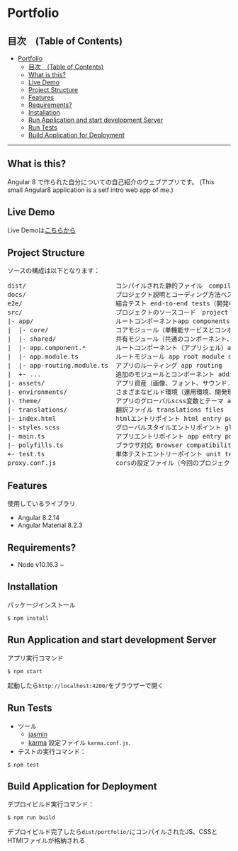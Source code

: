 # Portfolio

## 目次　(Table of Contents)
- [Portfolio](#portfolio)
  - [目次　(Table of Contents)](#%e7%9b%ae%e6%ac%a1-table-of-contents)
  - [What is this?](#what-is-this)
  - [Live Demo](#live-demo)
  - [Project Structure](#project-structure)
  - [Features](#features)
  - [Requirements?](#requirements)
  - [Installation](#installation)
  - [Run Application and start development Server](#run-application-and-start-development-server)
  - [Run Tests](#run-tests)
  - [Build Application for Deployment](#build-application-for-deployment)

---

## What is this?
Angular 8 で作られた自分についての自己紹介のウェブアプリです。 (This small Angular8 application is a self intro web app of me.)

## Live Demo

Live Demoは[こちらから](https://master.d3phb5yfhxhh0o.amplifyapp.com/)

## Project Structure
ソースの構成は以下となります：
<pre>
dist/                        コンパイルされた静的ファイル　compiled static file
docs/                        プロジェクト説明とコーディング方法ベストプラクティスなど project docs, coding guides and best practice（開発中）
e2e/                         結合テスト end-to-end tests（開発中）
src/                         プロジェクトのソースコード　project source code
|- app/                      ルートコンポーネントapp components
|  |- core/                  コアモジュール（単機能サービスとコンポーネント） core module (singleton services and single-use components)
|  |- shared/                共有モジュール（共通のコンポーネント、ディレクティブ、パイプ「ボタンやスピンナー、フォーム入力項目」）　shared module  (common components, directives and pipes)
|  |- app.component.*        ルートコンポーネント（アプリシェル）app root component (shell)
|  |- app.module.ts          ルートモジュール app root module definition
|  |- app-routing.module.ts  アプリのルーティング app routing
|  +- ...                    追加のモジュールとコンポーネント additional modules and components
|- assets/                   アプリ資産（画像、フォント、サウンド...）app assets (images, fonts, sounds...)
|- environments/             さまざまなビルド環境（運用環境、開発環境、ステージング環境）の環境変数 environment variable for various build environments (production, developmnent, staging environment)
|- theme/                    アプリのグローバルscss変数とテーマ app global scss variables and theme
|- translations/             翻訳ファイル translations files
|- index.html                htmlエントリポイント html entry point
|- styles.scss               グローバルスタイルエントリポイント global style entry point
|- main.ts                   アプリエントリポイント app entry point
|- polyfills.ts              ブラウザ対応 Browser compatibility
+- test.ts                   単体テストエントリーポイント unit tests entry point
proxy.conf.js                corsの設定ファイル（今回のプロジェクトは不使用） backend cors configuration(not used in this project)
</pre>

## Features
使用しているライブラリ
- Angular 8.2.14
- Angular Material 8.2.3

## Requirements?
- Node v10.16.3 ~

## Installation
パッケージインストール
```SH
$ npm install
```

## Run Application and start development Server
アプリ実行コマンド
```SH
$ npm start
```
起動したら``http://localhost:4200/``をブラウザーで開く

## Run Tests
 - ツール
   -  [jasmin](https://jasmine.github.io)
   -   [karma](https://karma-runner.github.io) 設定ファイル `karma.conf.js`.
- テストの実行コマンド：
```SH
$ npm test
```
## Build Application for Deployment
 デプロイビルド実行コマンド：
```SH
$ npm run build
```
デプロイビルド完了したら`dist/portfolio/`にコンパイルされたJS、CSSとHTMlファイルが格納される

